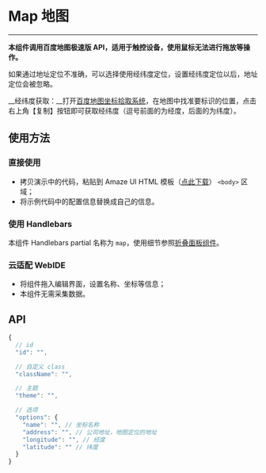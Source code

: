 # Map 地图
---

**本组件调用百度地图极速版 API，适用于触控设备，使用鼠标无法进行拖放等操作。**

如果通过地址定位不准确，可以选择使用经纬度定位，设置经纬度定位以后，地址定位会被忽略。

__经纬度获取：__打开[百度地图坐标拾取系统](http://api.map.baidu.com/lbsapi/getpoint/index.html)，在地图中找准要标识的位置，点击右上角【复制】按钮即可获取经纬度（逗号前面的为经度，后面的为纬度）。

## 使用方法

### 直接使用

- 拷贝演示中的代码，粘贴到 Amaze UI HTML 模板（[点此下载](/getting-started)） `<body>` 区域；
- 将示例代码中的配置信息替换成自己的信息。

### 使用 Handlebars

本组件 Handlebars partial 名称为 `map`，使用细节参照[折叠面板组件](/widgets/accordion)。

### 云适配 WebIDE

- 将组件拖入编辑界面，设置名称、坐标等信息；
- 本组件无需采集数据。

## API

```javascript
{
  // id
  "id": "",

  // 自定义 class
  "className": "",

  // 主题
  "theme": "",

  // 选项
  "options": {
    "name": "", // 坐标名称
    "address": "", // 公司地址，地图定位的地址
    "longitude": "", // 经度
    "latitude": "" // 纬度
  }
}
```
